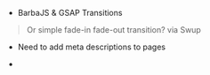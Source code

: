 - BarbaJS & GSAP Transitions
> Or simple fade-in fade-out transition? via Swup

- Need to add meta descriptions to pages

- 
